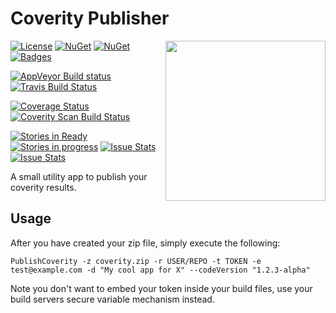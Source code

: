 Coverity Publisher
==================

<img align="right" width="256px" height="256px" src="http://img.csmac.nz/PublishCoverity-256.svg">

[![License](http://img.shields.io/:license-mit-blue.svg)](http://csmacnz.mit-license.org)
[![NuGet](https://img.shields.io/nuget/v/PublishCoverity.svg)](https://www.nuget.org/packages/PublishCoverity)
[![NuGet](https://img.shields.io/nuget/dt/PublishCoverity.svg)](https://www.nuget.org/packages/PublishCoverity)
[![Badges](http://img.shields.io/:badges-12/12-ff6799.svg)](https://github.com/badges/badgerbadgerbadger)

[![AppVeyor Build status](https://img.shields.io/appveyor/ci/MarkClearwater/coveritypublisher.svg)](https://ci.appveyor.com/project/MarkClearwater/coveritypublisher)
[![Travis Build Status](https://img.shields.io/travis/csMACnz/coveritypublisher.svg)](https://travis-ci.org/csMACnz/coveritypublisher)

[![Coverage Status](https://img.shields.io/coveralls/csMACnz/coveritypublisher.svg)](https://coveralls.io/r/csMACnz/coveritypublisher?branch=master)
[![Coverity Scan Build Status](https://scan.coverity.com/projects/4354/badge.svg)](https://scan.coverity.com/projects/4354)

[![Stories in Ready](https://badge.waffle.io/csmacnz/coveritypublisher.png?label=ready&title=Ready)](https://waffle.io/csmacnz/coveritypublisher)
[![Stories in progress](https://badge.waffle.io/csmacnz/coveritypublisher.png?label=in%20progress&title=In%20Progress)](https://waffle.io/csmacnz/coveritypublisher)
[![Issue Stats](http://www.issuestats.com/github/csMACnz/coveritypublisher/badge/pr)](http://www.issuestats.com/github/csMACnz/coveritypublisher)
[![Issue Stats](http://www.issuestats.com/github/csMACnz/coveritypublisher/badge/issue)](http://www.issuestats.com/github/csMACnz/coveritypublisher)


A small utility app to publish your coverity results.

Usage
-----

After you have created your zip file, simply execute the following:

    PublishCoverity -z coverity.zip -r USER/REPO -t TOKEN -e test@example.com -d "My cool app for X" --codeVersion "1.2.3-alpha"

Note you don't want to embed your token inside your build files, use your build servers secure variable mechanism instead.
